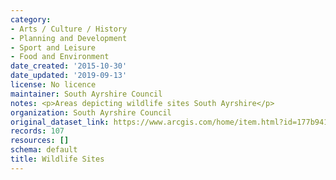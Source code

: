 ```yaml
---
category:
- Arts / Culture / History
- Planning and Development
- Sport and Leisure
- Food and Environment
date_created: '2015-10-30'
date_updated: '2019-09-13'
license: No licence
maintainer: South Ayrshire Council
notes: <p>Areas depicting wildlife sites South Ayrshire</p>
organization: South Ayrshire Council
original_dataset_link: https://www.arcgis.com/home/item.html?id=177b941c716b4aada41ade02cd687d30
records: 107
resources: []
schema: default
title: Wildlife Sites
---
```

